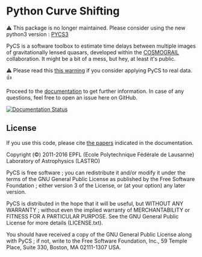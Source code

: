 # Python Curve Shifting
:warning: This package is no longer maintained. Please consider using the new python3 version : [PYCS3](https://gitlab.com/vbonvin/PyCS3)

PyCS is a software toolbox to estimate time delays between multiple images of gravitationally lensed quasars, developed within the [COSMOGRAIL](http://www.cosmograil.org) collaboration. It might be a bit of a mess, but hey, at least it's public.

:warning: Please read this [this warning](http://pycs.readthedocs.io/en/latest/warning.html) if you consider applying PyCS to real data. :thumbsup:

Proceed to the [documentation](http://pycs.readthedocs.io) to get further information. In case of any questions, feel free to open an issue here on GitHub.

[![Documentation Status](https://readthedocs.org/projects/pycs/badge/?version=latest)](http://pycs.readthedocs.org/en/latest/?badge=latest)



## License

If you use this code, please cite [the papers](http://pycs.readthedocs.io/en/latest/citing.html) indicated in the documentation.

Copyright (©) 2011-2016 EPFL (Ecole Polytechnique Fédérale de Lausanne)
Laboratory of Astrophysics (LASTRO)

PyCS is free software ; you can redistribute it and/or modify it under the terms of the 
GNU General Public License as published by the Free Software Foundation ; either version 3 
of the License, or (at your option) any later version.

PyCS is distributed in the hope that it will be useful, but WITHOUT ANY WARRANTY ; without 
even the implied warranty of MERCHANTABILITY or FITNESS FOR A PARTICULAR PURPOSE. See the GNU 
General Public License for more details (LICENSE.txt).

You should have received a copy of the GNU General Public License along with PyCS ; if not, 
write to the Free Software Foundation, Inc., 59 Temple Place, Suite 330, Boston, MA 02111-1307 USA.  


